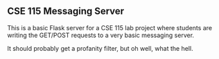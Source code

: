 ## CSE 115 Messaging Server

This is a basic Flask server for a CSE 115 lab project where students are writing the GET/POST requests to a very 
basic messaging server. 

It should probably get a profanity filter, but oh well, what the hell.